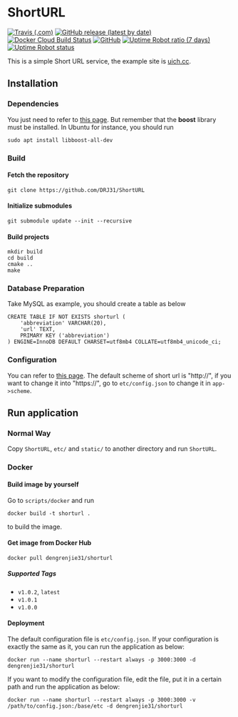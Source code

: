 # ShortURL

<a href="https://travis-ci.com/github/DRJ31/ShortURL"><img alt="Travis (.com)" src="https://img.shields.io/travis/DRJ31/ShortURL"></a>
<a href="https://github.com/DRJ31/ShortURL/releases"><img alt="GitHub release (latest by date)" src="https://img.shields.io/github/v/release/DRJ31/ShortURL"></a>
<a href="https://hub.docker.com/r/dengrenjie31/shorturl"><img alt="Docker Cloud Build Status" src="https://img.shields.io/docker/cloud/build/dengrenjie31/shorturl"></a>
<a href="https://github.com/DRJ31/ShortURL"><img alt="GitHub" src="https://img.shields.io/github/license/DRJ31/ShortURL"></a>
<a href="https://uich.cc"><img alt="Uptime Robot ratio (7 days)" src="https://img.shields.io/uptimerobot/ratio/7/m787678797-d17e32f3520e4c4b32dc820a"></a>
<a href="https://uich.cc"><img alt="Uptime Robot status" src="https://img.shields.io/uptimerobot/status/m787678797-d17e32f3520e4c4b32dc820a"></a>

This is a simple Short URL service, the example site is [uich.cc](https://uich.cc). 

## Installation
### Dependencies
You just need to refer to [this page](https://github.com/an-tao/drogon/wiki/CHN-02-%E5%AE%89%E8%A3%85). But remember that the **boost** library must be installed. In Ubuntu for instance, you should run
```shell
sudo apt install libboost-all-dev
```

### Build
#### Fetch the repository
```shell
git clone https://github.com/DRJ31/ShortURL
```

#### Initialize submodules
```shell
git submodule update --init --recursive
```

#### Build projects
```shell
mkdir build
cd build
cmake ..
make
```

### Database Preparation
Take MySQL as example, you should create a table as below
```mysql
CREATE TABLE IF NOT EXISTS shorturl (
    'abbreviation' VARCHAR(20),
    'url' TEXT,
    PRIMARY KEY ('abbreviation')
) ENGINE=InnoDB DEFAULT CHARSET=utf8mb4 COLLATE=utf8mb4_unicode_ci;
```

### Configuration
You can refer to [this page](https://github.com/an-tao/drogon/wiki/CHN-10-%E9%85%8D%E7%BD%AE%E6%96%87%E4%BB%B6). The default scheme of short url is "http://", if you want to change it into "https://", go to `etc/config.json` to change it in `app->scheme`.


## Run application
### Normal Way
Copy `ShortURL`, `etc/` and `static/` to another directory and run `ShortURL`.

### Docker
#### Build image by yourself
Go to `scripts/docker` and run 
```shell
docker build -t shorturl .
``` 
to build the image.

#### Get image from Docker Hub
```shell
docker pull dengrenjie31/shorturl
```
##### Supported Tags
- `v1.0.2`, `latest`
- `v1.0.1`  
- `v1.0.0`


#### Deployment
The default configuration file is `etc/config.json`. If your configuration is exactly the same as it, you can run the application as below:
```shell
docker run --name shorturl --restart always -p 3000:3000 -d dengrenjie31/shorturl
```

If you want to modify the configuration file, edit the file, put it in a certain path and run the application as below:
```shell
docker run --name shorturl --restart always -p 3000:3000 -v /path/to/config.json:/base/etc -d dengrenjie31/shorturl
```
